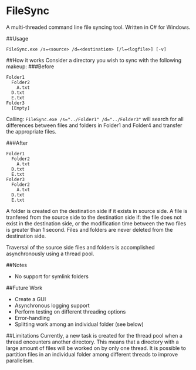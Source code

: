 # FileSync
A multi-threaded command line file syncing tool. Written in C# for Windows.

##Usage
```
FileSync.exe /s=<source> /d=<destination> [/l=<logfile>] [-v]
```

##How it works
Consider a directory you wish to sync with the following makeup:
###Before
```
Folder1
  Folder2
    A.txt
  D.txt
  E.txt
Folder3
  [Empty]
```

Calling: ``` FileSync.exe /s="../Folder1" /d="../Folder3" ``` will search for all differences between files and folders in Folder1 and Folder4 and transfer the appropriate files.

###After
```
Folder1
  Folder2
    A.txt
  D.txt
  E.txt
Folder3
  Folder2
    A.txt
  D.txt
  E.txt
```


A folder is created on the destination side if it exists in source side. A file is tranfered from the source side to the destination side if: the file does not exist in the destination side, or the modification time between the two files is greater than 1 second. Files and folders are never deleted from the destination side. 

Traversal of the source side files and folders is accomplished asynchronously using a thread pool. 

##Notes
- No support for symlink folders

##Future Work
- Create a GUI
- Asynchronous logging support
- Perform testing on different threading options
- Error-handling
- Splitting work among an individual folder (see below)

##Limitations
Currently, a new task is created for the thread pool when a thread encounters another directory. This means that a directory with a large amount of files will be worked on by only one thread. It is possible to partition files in an individual folder among different threads to improve parallelism.
